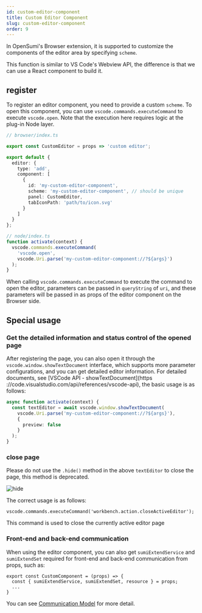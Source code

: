 ```yaml
---
id: custom-editor-component
title: Custom Editor Component
slug: custom-editor-component
order: 9
---
```


In OpenSumi's Browser extension, it is supported to customize the components of the editor area by specifying `scheme`.

This function is similar to VS Code's Webview API, the difference is that we can use a React component to build it.

## register

To register an editor component, you need to provide a custom `scheme`. To open this component, you can use `vscode.commands.executeCommand` to execute `vscode.open`. Note that the execution here requires logic at the plug-in Node layer.

```ts
// browser/index.ts

export const CustomEditor = props => 'custom editor';

export default {
  editor: {
    type: 'add',
    component: [
      {
        id: 'my-custom-editor-component',
        scheme: 'my-custom-editor-component', // should be unique
        panel: CustomEditor,
        tabIconPath: 'path/to/icon.svg'
      }
    ]
  }
};

// node/index.ts
function activate(context) {
  vscode.commands.executeCommand(
    'vscode.open',
    vscode.Uri.parse('my-custom-editor-component://?${args}')
  );
}
```

When calling `vscode.commands.executeCommand` to execute the command to open the editor, parameters can be passed in `queryString` of `uri`, and these parameters will be passed in as props of the editor component on the Browser side.

## Special usage

### Get the detailed information and status control of the opened page

After registering the page, you can also open it through the `vscode.window.showTextDocument` interface, which supports more parameter configurations, and you can get detailed editor information. For detailed documents, see [VSCode API - showTextDocument](https ://code.visualstudio.com/api/references/vscode-api), the basic usage is as follows:

```ts
async function activate(context) {
  const textEditor = await vscode.window.showTextDocument(
    vscode.Uri.parse('my-custom-editor-component://?${args}'),
    {
      preview: false
    }
  );
}
```

### close page

Please do not use the `.hide()` method in the above `textEditor` to close the page, this method is deprecated.

![hide](https://img.alicdn.com/imgextra/i1/O1CN01Upwhhm1I5DvRuwckG_!!6000000000841-2-tps-920-303.png)

The correct usage is as follows:

```tsx
vscode.commands.executeCommand('workbench.action.closeActiveEditor');
```

This command is used to close the currently active editor page

### Front-end and back-end communication

When using the editor component, you can also get `sumiExtendService` and `sumiExtendSet` required for front-end and back-end communication from props, such as:

```tsx
export const CustomComponent = (props) => {
  const { sumiExtendService, sumiExtendSet, resource } = props;
  ...
}
```

You can see [Communication Model](../develop/connection-mode) for more detail.
